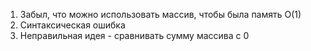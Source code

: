 1. Забыл, что можно использовать массив, чтобы была память О(1)
2. Синтаксическая ошибка
3. Неправильная идея - сравнивать сумму массива с 0